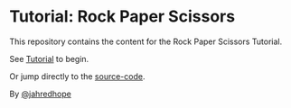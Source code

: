# Tutorial: Rock Paper Scissors

This repository contains the content for the Rock Paper Scissors Tutorial.

See [Tutorial](./TURORIAL.md) to begin.

Or jump directly to the [source-code](./src/main.ts).

By [@jahredhope](https://jahred.me/)

